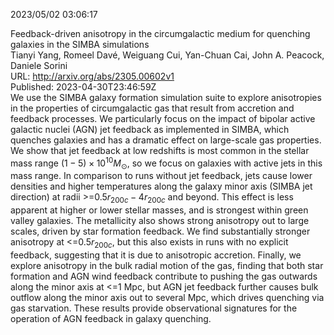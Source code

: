 2023/05/02 03:06:17  

Feedback-driven anisotropy in the circumgalactic medium for quenching
  galaxies in the SIMBA simulations  
Tianyi Yang, Romeel Davé, Weiguang Cui, Yan-Chuan Cai, John A. Peacock, Daniele Sorini  
URL: http://arxiv.org/abs/2305.00602v1  
Published: 2023-04-30T23:46:59Z  
  We use the SIMBA galaxy formation simulation suite to explore anisotropies in the properties of circumgalactic gas that result from accretion and feedback processes. We particularly focus on the impact of bipolar active galactic nuclei (AGN) jet feedback as implemented in SIMBA, which quenches galaxies and has a dramatic effect on large-scale gas properties. We show that jet feedback at low redshifts is most common in the stellar mass range $(1-5)\times 10^{10}M_\odot$, so we focus on galaxies with active jets in this mass range. In comparison to runs without jet feedback, jets cause lower densities and higher temperatures along the galaxy minor axis (SIMBA jet direction) at radii &gt;=$0.5r_{200c}-4r_{200c}$ and beyond. This effect is less apparent at higher or lower stellar masses, and is strongest within green valley galaxies. The metallicity also shows strong anisotropy out to large scales, driven by star formation feedback. We find substantially stronger anisotropy at &lt;=$0.5r_{200c}$, but this also exists in runs with no explicit feedback, suggesting that it is due to anisotropic accretion. Finally, we explore anisotropy in the bulk radial motion of the gas, finding that both star formation and AGN wind feedback contribute to pushing the gas outwards along the minor axis at &lt;=1 Mpc, but AGN jet feedback further causes bulk outflow along the minor axis out to several Mpc, which drives quenching via gas starvation. These results provide observational signatures for the operation of AGN feedback in galaxy quenching.   


